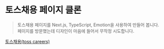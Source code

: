 # 토스채용 페이지 클론

> 토스채용 페이지를 Next.js, TypeScript, Emotion을 사용하여 만들어 봅니다.  
> 페이지를 방문했는데 디자인이 마음에 들어서 무작정 시도합니다.

[토스채용(toss careers)](https://toss.im/career)
